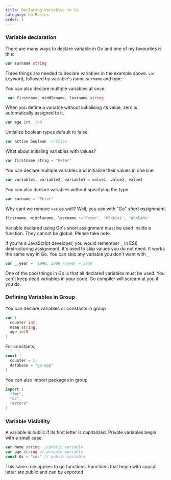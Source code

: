 ```yaml
---
title: Declaring Variables in Go
category: Go Basics
order: 1
---
```

### Variable declaration 

There are many ways to declare variable in Go and one of my favourites is this:

```go
var surname string
```
Three things are needed to declare variables in the example above.
`var` keyword, followed by variable's name `surname` and type.


You can also declare multiple variables at once.
```go
 var firstname, middlename, lastname string
```
When you define a variable without initialising its value, zero is automatically assigned to it.

```go
var age int  //0
```
Untialize boolean types default to false.
```go
var active boolean  //false
```

What about initialing  variables with values?

 ```go
var firstname strig = "Peter"
 ```

You can declare multiple variables and initialize their values in one line.

```go
var variable1, variable2, variable3 = value1, value2, value3
```
You can also declare variables without specifying the type.

```go
var surname = "Peter"
```
Why cant we remove `var` as well? Well, you can with "Go" *short assignment*.

```go
firstname, middlename, lastname :="Peter", "Olabisi", "Abolade"
```
Variable declared using Go's short assignment must be used inside a function. They cannot be global. Please take note.

If you're a JavaScript developer, you would remember `_` in  ES6 destructuring assignment. It's used to skip values you do not need. It works the same way in Go. You can skip any variable you don't want with `_`

```go
var _,year =  1990, 2000 //year = 2000

```
One of the cool things in Go is that all declared variables must be used. You can't keep dead variables in your code. Go compiler will scream at you if you do.

### Defining Variables in Group

You can declare variables or constants in group

```go
var (
  counter int,
  name string,
  age int8
)
```

For constants,

```go
const (
  counter = 1,
  database = "go-app"
)
```

You can also import packages in group

```go
import (
  "fmt",
  "os",
  "errors"
)
```

### Variable Visibility

A variable is public if its first letter is capitalized. Private variables  begin with a small case.

```go
var Name string  //public variable
var age string // private variable
const Os = "mac" // public variable
```

This same rule applies to go functions. Functions that begin with capital letter are public and can be exported